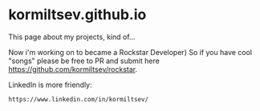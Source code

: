 # kormiltsev.github.io

This page about my projects, kind of...

Now i'm working on to became a Rockstar Developer) So if you have cool "songs" please be free to PR and submit here https://github.com/kormiltsev/rockstar. 


LinkedIn is more friendly: 
```
https://www.linkedin.com/in/kormiltsev/
```
